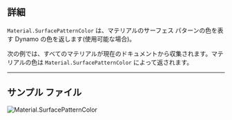 ## 詳細
`Material.SurfacePatternColor` は、マテリアルのサーフェス パターンの色を表す Dynamo の色を返します(使用可能な場合)。

次の例では、すべてのマテリアルが現在のドキュメントから収集されます。マテリアルの色は `Material.SurfacePatternColor` によって返されます。
___
## サンプル ファイル

![Material.SurfacePatternColor](./Revit.Elements.Material.SurfacePatternColor_img.jpg)
